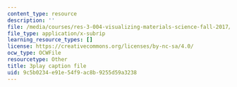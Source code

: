 ```yaml
---
content_type: resource
description: ''
file: /media/courses/res-3-004-visualizing-materials-science-fall-2017/9c5b0234e91e54f9ac8b9255d59a3238_MloLY1k3rLg.vtt
file_type: application/x-subrip
learning_resource_types: []
license: https://creativecommons.org/licenses/by-nc-sa/4.0/
ocw_type: OCWFile
resourcetype: Other
title: 3play caption file
uid: 9c5b0234-e91e-54f9-ac8b-9255d59a3238
---
```

